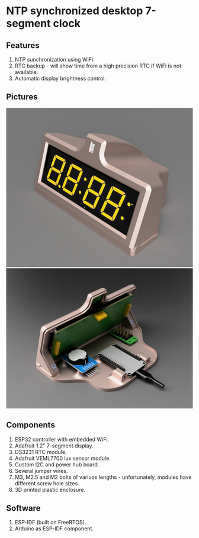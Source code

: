 NTP synchronized desktop 7-segment clock
=======================================================
Features
--------
1. NTP sunchronization using WiFi.
2. RTC backup - will show time from a high precision RTC if WiFi is not available.
3. Automatic display brightness control.

Pictures
--------
![Front view](/readme_assets/assembly_front.jpg)
![Inside view](/readme_assets/assembly_guts.jpg)

Components
----------
1. ESP32 controller with embedded WiFi.
2. Adafruit 1.2" 7-segment display.
3. DS3231 RTC module.
4. Adafruit VEML7700 lux sensor module.
5. Custom I2C and power hub board.
6. Several jumper wires.
7. M3, M2.5 and M2 bolts of variuos lengths - unfortunately, modules have different screw hole sizes.
8. 3D printed plastic enclosure.

Software
--------
1. ESP-IDF (built on FreeRTOS).
2. Arduino as ESP-IDF component.
